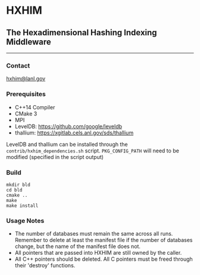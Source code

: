 # HXHIM
## The Hexadimensional Hashing Indexing Middleware
----

### Contact
hxhim@lanl.gov

### Prerequisites
* C++14 Compiler
* CMake 3
* MPI
* LevelDB: https://github.com/google/leveldb
* thallium: https://xgitlab.cels.anl.gov/sds/thallium

LevelDB and thallium can be installed through the `contrib/hxhim_dependencies.sh` script. `PKG_CONFIG_PATH` will need to be modified (specified in the script output)

### Build
```
mkdir bld
cd bld
cmake ..
make
make install
```

### Usage Notes
* The number of databases must remain the same across all runs. Remember to delete at least the manifest file if the number of databases change, but the name of the manifest file does not.
* All pointers that are passed into HXHIM are still owned by the caller.
* All C++ pointers should be deleted. All C pointers must be freed through their 'destroy' functions.
